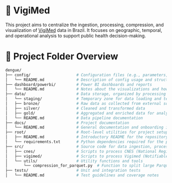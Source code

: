 # 💊 VigiMed
This project aims to centralize the ingestion, processing, compression, and visualization of [VigiMed](https://dados.anvisa.gov.br/dados/) data in Brazil. It focuses on geographic, temporal, and operational analysis to support public health decision-making.
 
# 🌳  Project Folder Overview

```bash
dengue/
├── config/                    # Configuration files (e.g., parameters, paths, credentials)
│   └── README.md              # Description of config usage and structure
├── dashboard/powerbi/         # Power BI dashboards and reports
│   └── README.md              # Notes about the visualizations and how to use them
├── data/                      # Data storage, organized by processing layer
│   └── staging/               # Temporary zone for data loading and testing
│   ├── bronze/                # Raw data as collected from external sources
│   ├── silver/                # Cleaned and transformed data
│   ├── gold/                  # Aggregated and enriched data for analytics
│   └── README.md              # Data pipeline documentation
├── docs/                      # Project documentation
│   └── README.md              # General documentation and onboarding instructions
├── root/                      # Root-level utilities for project setup or orchestration
│   ├── README.md              # Introductory README for the repository
│   └── requirements.txt       # Python dependencies required for the project
├── src/                       # Source code for data ingestion, processing, and helpers
│   ├── cnes/                  # Scripts to process CNES (National Registry of Health Facilities) data
│   ├── vigimed/               # Scripts to process Vigimed (Notifiable Diseases) data
│   └── utils/                 # Utility functions and tools
│       └── compression_for_parquet.py  # Function to split large Parquet files into chunks
├── tests/                     # Unit and integration tests
│   └── README.md              # Test guidelines and coverage notes
```
